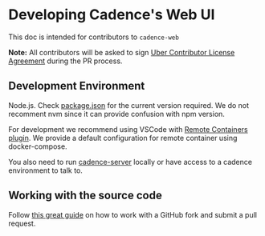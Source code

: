 # Developing Cadence's Web UI

This doc is intended for contributors to `cadence-web`

**Note:** All contributors will be asked to sign [Uber Contributor License Agreement](http://t.uber.com/cla) during the PR process.

## Development Environment

Node.js. Check [package.json](https://github.com/uber/cadence-web/blob/master/package.json) for the current version required. We do not recomment nvm since it can provide confusion with npm version.

For development we recommend using VSCode with [Remote Containers plugin](https://marketplace.visualstudio.com/items?itemName=ms-vscode-remote.remote-containers). We provide a default configuration for remote container using docker-compose.

You also need to run [cadence-server](https://github.com/uber/cadence) locally or have access to a cadence environment to talk to.

## Working with the source code

Follow [this great guide](https://gist.github.com/Chaser324/ce0505fbed06b947d962) on how to work with a GitHub fork and submit a pull request.
